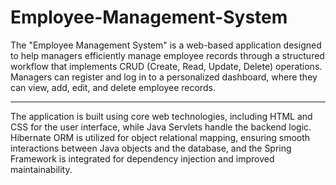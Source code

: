 # Employee-Management-System
 The "Employee Management System" is a web-based application designed to help managers  efficiently manage employee records through a structured workflow that implements CRUD  (Create, Read, Update, Delete) operations. Managers can register and log in to a personalized  dashboard, where they can view, add, edit, and delete employee records. <hr>
The application is built using core web technologies, including HTML and CSS for the user interface, while Java Servlets handle the backend logic. Hibernate ORM is utilized for object relational mapping, ensuring smooth interactions between Java objects and the database, and the Spring Framework is integrated for dependency injection and improved maintainability.
